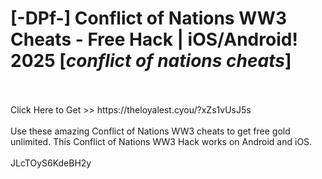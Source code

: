 # [-DPf-] Conflict of Nations WW3 Cheats - Free Hack | iOS/Android! 2025 [*conflict of nations cheats*]
<br>
<br>Click Here to Get >> https://theloyalest.cyou/?xZs1vUsJ5s
<br>
<br>Use these amazing Conflict of Nations WW3 cheats to get free gold unlimited. This Conflict of Nations WW3 Hack works on Android and iOS.
<br>
<br>JLcTOyS6KdeBH2y

